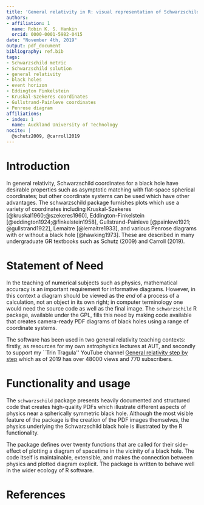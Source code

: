 ```yaml
---
title: 'General relativity in R: visual representation of Schwarzschild space using different coordinate systems'
authors:
- affiliation: 1
  name: Robin K. S. Hankin
  orcid: 0000-0001-5982-0415
date: "November 4th, 2019"
output: pdf_document
bibliography: ref.bib
tags:
- Schwarzschild metric
- Schwarzschild solution
- general relativity
- black holes
- event horizon
- Eddington Finkelstein
- Kruskal-Szekeres coordinates
- Gullstrand-Painleve coordinates
- Penrose diagram
affiliations:
- index: 1
  name: Auckland University of Technology
nocite: |
  @schutz2009, @carroll2019
---
```


# Introduction

In general relativity, Schwarzschild coordinates for a black hole have
desirable properties such as asymptotic matching with flat-space
spherical coordinates; but other coordinate systems can be used which
have other advantages.  The schwarzschild package furnishes plots
which use a variety of coordinates including Kruskal-Szekeres
[@kruskal1960;@szekeres1960], Eddington-Finkelstein
[@eddington1924;@finkelstein1958], Gullstrand-Painleve [@painleve1921;
@gullstrand1922], Lemaitre [@lemaitre1933], and various Penrose
diagrams with or without a black hole [@hawking1973].  These are
described in many undergraduate GR textbooks such as Schutz (2009) and
Carroll (2019).


# Statement of Need

In the teaching of numerical subjects such as physics, mathematical
accuracy is an important requirement for informative diagrams.
However, in this context a diagram should be viewed as the _end_ of a
process of a calculation, not an object in its own right; in computer
terminology one would need the source code as well as the final image.
The `schwarzschild` R package, available under the GPL, fills this
need by making code available that creates camera-ready PDF diagrams
of black holes using a range of coordinate systems.

The software has been used in two general relativity teaching
contexts: firstly, as resources for my own astrophysics lectures at
AUT, and secondly to support my ``Trin Tragula'' YouTube channel
[General relativity step by
step](https://www.youtube.com/watch?v=JzCX3FqDIOc&list=PL9_n3Tqzq9iWtgD8POJFdnVUCZ_zw6OiB)
which as of 2019 has over 48000 views and 770 subscribers.

# Functionality and usage

The ``schwarzschild`` package presents heavily documented and
structured code that creates high-quality PDFs which illustrate
different aspects of physics near a spherically symmetric black hole.
Although the most visible feature of the package is the creation of
the PDF images themselves, the physics underlying the Schwarzschild
black hole is illustrated by the R functionality.

The package defines over twenty functions that are called for their
side-effect of plotting a diagram of spacetime in the vicinity of a
black hole.  The code itself is maintainable, extensible, and makes
the connection between physics and plotted diagram explicit.  The
package is written to behave well in the wider ecology of R software.


# References
